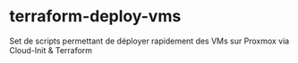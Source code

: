 # terraform-deploy-vms
Set de scripts permettant de déployer rapidement des VMs sur Proxmox via Cloud-Init &amp; Terraform
